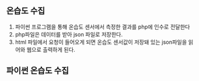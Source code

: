 ## 온습도 수집
1. 파이썬 프로그램을 통해 온습도 센서에서 측정한 결과를 php에 인수로 전달한다
2. php파일은 데이터를 받아 json 파일로 저장한다.
3. html 파일에서 요청이 들어오게 되면 온습도 센서값이 저장돼 있는 json파일을 읽어와 웹으로 출력하게 된다.


## 파이썬 온습도 수집
```python

```
